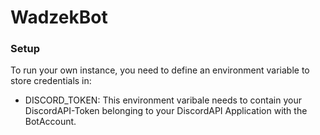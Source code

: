 # WadzekBot

### Setup
To run your own instance, you need to define an environment variable to store credentials in:
- DISCORD_TOKEN: This environment varibale needs to contain your DiscordAPI-Token belonging to your DiscordAPI Application with the BotAccount.
